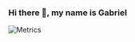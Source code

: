 ### Hi there 👋, my name is Gabriel


![Metrics](https://metrics.lecoq.io/kaffarell?template=classic&isocalendar=1&lines=1&languages=1&isocalendar.duration=half-year&languages.colors=github&languages.threshold=0%25&config.timezone=Europe%2FRome)


